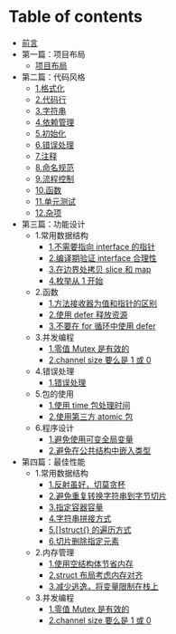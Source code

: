 # Table of contents

* [前言](README.md)
* 第一篇：项目布局
  * [项目布局](第一篇：项目布局/项目布局.md)
* 第二篇：代码风格
  * [1.格式化](第二篇：代码风格/1.格式化.md)
  * [2.代码行](第二篇：代码风格/2.代码行.md)
  * [3.字符串](第二篇：代码风格/3.字符串.md)
  * [4.依赖管理](第二篇：代码风格/4.依赖管理.md)
  * [5.初始化](第二篇：代码风格/5.初始化.md)
  * [6.错误处理](第二篇：代码风格/6.错误处理.md)
  * [7.注释](第二篇：代码风格/7.注释.md)
  * [8.命名规范](第二篇：代码风格/8.命名规范.md)
  * [9.流程控制](第二篇：代码风格/9.流程控制.md)
  * [10.函数](第二篇：代码风格/10.函数.md)
  * [11.单元测试](第二篇：代码风格/11.单元测试.md)
  * [12.杂项](第二篇：代码风格/12.杂项.md)
* 第三篇：功能设计
  * 1.常用数据结构
    * [1.不需要指向 interface 的指针](第三篇：功能设计/1.常用数据结构/1.不需要指向interface的指针.md)
    * [2.编译期验证 interface 合理性](第三篇：功能设计/1.常用数据结构/2.编译期验证interface合理性.md)
    * [3.在边界处拷贝 slice 和 map](第三篇：功能设计/1.常用数据结构/3.在边界处拷贝slice和map.md)
    * [4.枚举从 1 开始](第三篇：功能设计/1.常用数据结构/4.枚举从1开始.md)
  * 2.函数
    * [1.方法接收器为值和指针的区别](第三篇：功能设计/2.函数/1.方法接收器为值和指针的区别.md)
    * [2.使用 defer 释放资源](第三篇：功能设计/2.函数/2.使用defer释放资源.md)
    * [3.不要在 for 循环中使用 defer](第三篇：功能设计/2.函数/3.不要在for循环中使用defer.md)
  * 3.并发编程
    * [1.零值 Mutex 是有效的](第三篇：功能设计/3.并发编程/1.零值Mutex是有效的.md)
    * [2.channel size 要么是 1 或 0](第三篇：功能设计/3.并发编程/2.channel大小要么是1或0.md)
  * 4.错误处理
    * [1.错误处理](第三篇：功能设计/4.错误处理/1.错误处理.md)
  * 5.包的使用
    * [1.使用 time 包处理时间](第三篇：功能设计/5.包的使用/1.使用time包处理时间.md)
    * [2.使用第三方 atomic 包](第三篇：功能设计/5.包的使用/2.使用第三方atomic包.md)
  * 6.程序设计
    * [1.避免使用可变全局变量](第三篇：功能设计/6.程序设计/1.避免使用可变全局变量.md)
    * [2.避免在公共结构中嵌入类型](第三篇：功能设计/6.程序设计/2.避免在公共结构中嵌入类型.md)
* 第四篇：最佳性能
  * 1.常用数据结构
    * [1.反射虽好，切莫贪杯](第四篇：最佳性能/1.常用数据结构/1.反射虽好，切莫贪杯.md)
    * [2.避免重复转换字符串到字节切片](第四篇：最佳性能/1.常用数据结构/2.避免重复转换字符串到字节切片.md)
    * [3.指定容器容量](第四篇：最佳性能/1.常用数据结构/3.指定容器容量.md)
    * [4.字符串拼接方式](第四篇：最佳性能/1.常用数据结构/4.字符串拼接方式.md)
    * [5.[]struct{} 的遍历方式](第四篇：最佳性能/1.常用数据结构/5.[]struct{}的遍历方式.md)
    * [6.切片删除指定元素](第四篇：最佳性能/1.常用数据结构/6.切片删除指定元素.md)
  * 2.内存管理
    * [1.使用空结构体节省内存](第三篇：功能设计/2.函数/1.方法接收器为值和指针的区别.md)
    * [2.struct 布局考虑内存对齐](第三篇：功能设计/2.函数/2.使用defer释放资源.md)
    * [3.减少逃逸，将变量限制在栈上](第三篇：功能设计/2.函数/3.不要在for循环中使用defer.md)
  * 3.并发编程
    * [1.零值 Mutex 是有效的](第三篇：功能设计/3.并发编程/1.零值Mutex是有效的.md)
    * [2.channel size 要么是 1 或 0](第三篇：功能设计/3.并发编程/2.channel大小要么是1或0.md)
    
